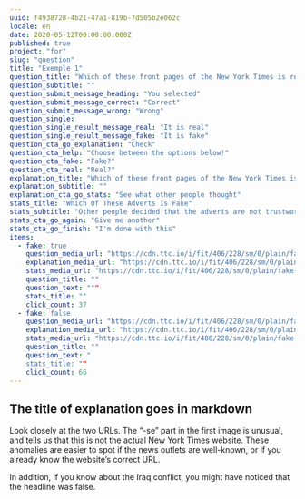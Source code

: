 ```yaml
---
uuid: f4938728-4b21-47a1-819b-7d505b2e062c
locale: en
date: 2020-05-12T00:00:00.000Z
published: true
project: "for"
slug: "question"
title: "Exemple 1"
question_title: "Which of these front pages of the New York Times is real"
question_subtitle: ""
question_submit_message_heading: "You selected"
question_submit_message_correct: "Correct"
question_submit_message_wrong: "Wrong"
question_single:
question_single_result_message_real: "It is real"
question_single_result_message_fake: "It is fake"
question_cta_go_explanation: "Check"
question_cta_help: "Choose between the options below!"
question_cta_fake: "Fake?"
question_cta_real: "Real?"
explanation_title: "Which of these front pages of the New York Times is real"
explanation_subtitle: ""
explanation_cta_go_stats: "See what other people thought"
stats_title: "Which Of These Adverts Is Fake"
stats_subtitle: "Other people decided that the adverts are not trustworthy"
stats_cta_go_again: "Give me another"
stats_cta_go_finish: "I'm done with this"
items:
  - fake: true
    question_media_url: "https://cdn.ttc.io/i/fit/406/228/sm/0/plain/fake-or-real-news-edition/nyt1.png"
    explanation_media_url: "https://cdn.ttc.io/i/fit/406/228/sm/0/plain/fake-or-real-news-edition/nyt1.png"
    stats_media_url: "https://cdn.ttc.io/i/fit/406/228/sm/0/plain/fake-or-real-news-edition/nyt1.png"
    question_title: ""
    question_text: """
    stats_title: ""
    click_count: 37
  - fake: false
    question_media_url: "https://cdn.ttc.io/i/fit/406/228/sm/0/plain/fake-or-real-news-edition/nyt2.png"
    explanation_media_url: "https://cdn.ttc.io/i/fit/406/228/sm/0/plain/fake-or-real-news-edition/nyt2.png"
    stats_media_url: "https://cdn.ttc.io/i/fit/406/228/sm/0/plain/fake-or-real-news-edition/nyt2.png"
    question_title: ""
    question_text: "
    stats_title: ""
    click_count: 66
---
```

## The title of explanation goes in markdown

Look closely at the two URLs. The “-se” part in the first image is unusual, and tells us that this is not the actual New York Times website. These anomalies are easier to spot if the news outlets are well-known, or if you already know the website’s correct URL. 

In addition, if you know about the Iraq conflict, you might have noticed that the headline was false.
